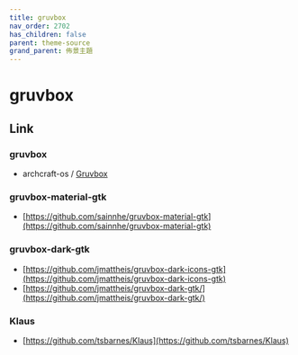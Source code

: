 ```yaml
---
title: gruvbox
nav_order: 2702
has_children: false
parent: theme-source
grand_parent: 佈景主題
---
```



# gruvbox


## Link


### gruvbox

* archcraft-os / [Gruvbox](https://github.com/archcraft-os/archcraft-themes/tree/main/archcraft-gtk-theme-gruvbox/files/Gruvbox)


### gruvbox-material-gtk

* [https://github.com/sainnhe/gruvbox-material-gtk](https://github.com/sainnhe/gruvbox-material-gtk)


### gruvbox-dark-gtk

* [https://github.com/jmattheis/gruvbox-dark-icons-gtk](https://github.com/jmattheis/gruvbox-dark-icons-gtk)
* [https://github.com/jmattheis/gruvbox-dark-gtk/](https://github.com/jmattheis/gruvbox-dark-gtk/)


### Klaus

* [https://github.com/tsbarnes/Klaus](https://github.com/tsbarnes/Klaus)
